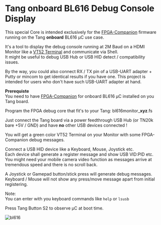 # Tang onboard BL616 Debug Console Display

This special Core is intended exclusively for the [FPGA-Companion](https://github.com/MiSTle-Dev/FPGA-Companion) firmware running on the Tang **onboard** BL616 µC use case.

It's a tool to display the debug console running at 2M Baud on a HDMI Monitor like a [VT52 Terminal](https://en.wikipedia.org/wiki/VT52) and communicate via Shell.  
It might be useful to debug USB Hub or USB HID detect / compatibility issues.  

By the way, you could also connect RX / TX pin of a USB-UART adapter + Putty or mincom to get identical results if you have one. This project is intended for users who don't have such USB-UART adapter at hand.  

**Prerequiste**  
You need to have [FPGA-Companion](https://github.com/MiSTle-Dev/FPGA-Companion/releases) for onboard BL616 µC installed on you Tang board.

Program the FPGA debug core that fit's to your Tang: bl616monitor_**xyz**.fs

Just connect the Tang board via a power feedthrough USB Hub (or TN20k bare +5V / GND) and have **no** other USB devices connected !

You will get a green color VT52 Terminal on your Monitor with some FPGA-Companion debug messages.  

Connect a USB HID device like a Keyboard, Mouse, Joystick etc.  
Each device shall generate a register message and show USB VID:PID etc.  
You might need your mobile camera video function as messages arrive at tremendous speed and there is no scroll back.

A Joystick or Gamepad button/stick press will generate debug messages.  
Keyboard / Mouse will not show any press/move message apart from initial registering.

Note:  
You can enter with you keyboard commands like ``help`` or ``lsusb``  

Press Tang Button S2  to observe µC at boot time.  


![bl616](\.assets/bl616_debug.png) 